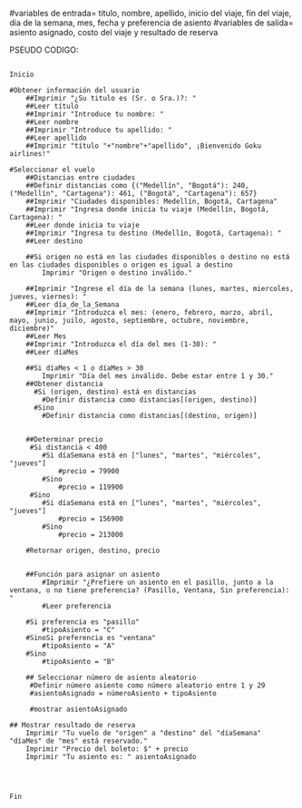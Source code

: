 #variables de entrada= titulo, nombre, apellido, inicio del viaje, fin del viaje, dia de la semana, mes, fecha y preferencia de asiento
#variables de salida=  asiento asignado, costo del viaje y resultado de reserva


PSEUDO CODIGO:

                                                                                          Inicio

    #Obtener información del usuario
        ##Imprimir "¿Su titulo es (Sr. o Sra.)?: "
        ##Leer título
        ##Imprimir "Introduce tu nombre: "
        ##Leer nombre
        ##Imprimir "Introduce tu apellido: "
        ##Leer apellido
        ##Imprimir "título "+"nombre"+"apellido", ¡Bienvenido Goku airlines!"

    #Seleccionar el vuelo
        ##Distancias entre ciudades
        ##Definir distancias como {("Medellín", "Bogotá"): 240, ("Medellín", "Cartagena"): 461, ("Bogotá", "Cartagena"): 657}
        ##Imprimir "Ciudades disponibles: Medellín, Bogotá, Cartagena"
        ##Imprimir "Ingresa donde inicia tu viaje (Medellín, Bogotá, Cartagena): "
        ##Leer donde inicia tu viaje
        ##Imprimir "Ingresa tu destino (Medellín, Bogotá, Cartagena): "
        ##Leer destino

        ##Si origen no está en las ciudades disponibles o destino no está en las ciudades disponibles o origen es igual a destino
            Imprimir "Origen o destino inválido."

        ##Imprimir "Ingrese el día de la semana (lunes, martes, miercoles, jueves, viernes): "
        ##Leer día_de_la_Semana
        ##Imprimir "Introduzca el mes: (enero, febrero, marzo, abril, mayo, junio, juilo, agosto, septiembre, octubre, noviembre, diciembre)"
        ##Leer Mes
        ##Imprimir "Introduzca el día del mes (1-30): "
        ##Leer díaMes

        ##Si díaMes < 1 o díaMes > 30
            Imprimir "Día del mes inválido. Debe estar entre 1 y 30."
        ##Obtener distancia
          #Si (origen, destino) está en distancias
            #Definir distancia como distancias[(origen, destino)]
          #Sino
            #Definir distancia como distancias[(destino, origen)]


        ##Determinar precio
         #Si distancia < 400
            #Si díaSemana está en ["lunes", "martes", "miércoles", "jueves"]
                #precio = 79900
            #Sino
                #precio = 119900
         #Sino
            #Si díaSemana está en ["lunes", "martes", "miércoles", "jueves"]
                #precio = 156900
            #Sino
                #precio = 213000

        #Retornar origen, destino, precio


        ##Función para asignar un asiento
            #Imprimir "¿Prefiere un asiento en el pasillo, junto a la ventana, o no tiene preferencia? (Pasillo, Ventana, Sin preferencia): "
            #Leer preferencia

        #Si preferencia es "pasillo"
            #tipoAsiento = "C"
        #SinoSi preferencia es "ventana"
            #tipoAsiento = "A"
        #Sino
            #tipoAsiento = "B"

        ## Seleccionar número de asiento aleatorio
         #Definir número asiento como número aleatorio entre 1 y 29
         #asientoAsignado = númeroAsiento + tipoAsiento

         #mostrar asientoAsignado

    ## Mostrar resultado de reserva
        Imprimir "Tu vuelo de "origen" a "destino" del "díaSemana" "díaMes" de "mes" está reservado."
        Imprimir "Precio del boleto: $" + precio
        Imprimir "Tu asiento es: " asientoAsignado



                                                                                            Fin
